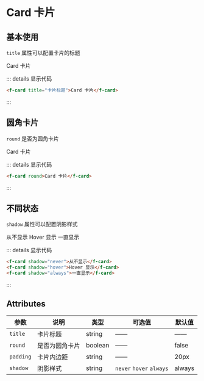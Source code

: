 # Card 卡片

## 基本使用

`title` 属性可以配置卡片的标题

<f-card title="卡片标题">Card 卡片</f-card>

::: details 显示代码

```html
<f-card title="卡片标题">Card 卡片</f-card>
```

:::

## 圆角卡片

`round` 是否为圆角卡片

<f-card round>Card 卡片</f-card>

::: details 显示代码

```html
<f-card round>Card 卡片</f-card>
```

:::

## 不同状态

`shadow` 属性可以配置阴影样式

<f-card shadow="never">从不显示</f-card>
<f-card shadow="hover">Hover 显示</f-card>
<f-card shadow="always">一直显示</f-card>

::: details 显示代码

```html
<f-card shadow="never">从不显示</f-card>
<f-card shadow="hover">Hover 显示</f-card>
<f-card shadow="always">一直显示</f-card>
```

:::

## Attributes

| 参数      | 说明           | 类型    | 可选值                   | 默认值 |
| --------- | -------------- | ------- | ------------------------ | ------ |
| `title`   | 卡片标题       | string  | ——                       | ——     |
| `round`   | 是否为圆角卡片 | boolean | ——                       | false  |
| `padding` | 卡片内边距     | string  | ——                       | 20px   |
| `shadow`  | 阴影样式       | string  | `never` `hover` `always` | always |
